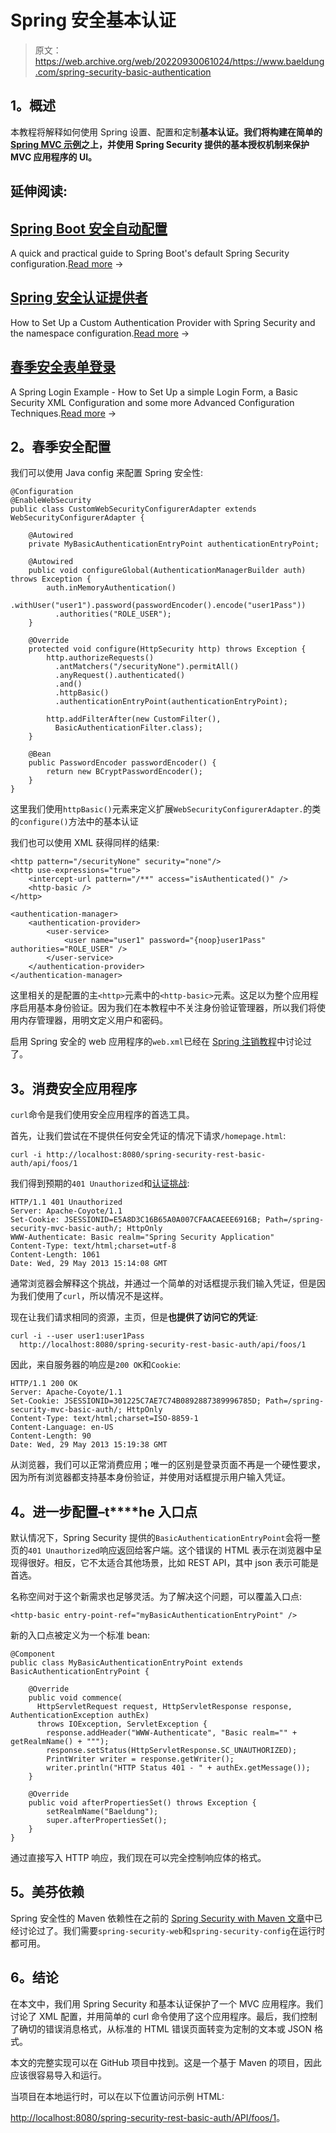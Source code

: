 # Spring 安全基本认证

> 原文：<https://web.archive.org/web/20220930061024/https://www.baeldung.com/spring-security-basic-authentication>

## **1。概述**

本教程将解释如何使用 Spring 设置、配置和定制**基本认证。我们将构建在简单的 [Spring MVC 示例](/web/20220722025919/https://www.baeldung.com/spring-mvc-tutorial "Spring MVC Tutorial")之上，并使用 Spring Security 提供的基本授权机制来保护 MVC 应用程序的 UI。**

## 延伸阅读:

## [Spring Boot 安全自动配置](/web/20220722025919/https://www.baeldung.com/spring-boot-security-autoconfiguration)

A quick and practical guide to Spring Boot's default Spring Security configuration.[Read more](/web/20220722025919/https://www.baeldung.com/spring-boot-security-autoconfiguration) →

## [Spring 安全认证提供者](/web/20220722025919/https://www.baeldung.com/spring-security-authentication-provider)

How to Set Up a Custom Authentication Provider with Spring Security and the namespace configuration.[Read more](/web/20220722025919/https://www.baeldung.com/spring-security-authentication-provider) →

## [春季安全表单登录](/web/20220722025919/https://www.baeldung.com/spring-security-login)

A Spring Login Example - How to Set Up a simple Login Form, a Basic Security XML Configuration and some more Advanced Configuration Techniques.[Read more](/web/20220722025919/https://www.baeldung.com/spring-security-login) →

## **2。春季安全配置**

我们可以使用 Java config 来配置 Spring 安全性:

```
@Configuration
@EnableWebSecurity
public class CustomWebSecurityConfigurerAdapter extends WebSecurityConfigurerAdapter {

    @Autowired
    private MyBasicAuthenticationEntryPoint authenticationEntryPoint;

    @Autowired
    public void configureGlobal(AuthenticationManagerBuilder auth) throws Exception {
        auth.inMemoryAuthentication()
          .withUser("user1").password(passwordEncoder().encode("user1Pass"))
          .authorities("ROLE_USER");
    }

    @Override
    protected void configure(HttpSecurity http) throws Exception {
        http.authorizeRequests()
          .antMatchers("/securityNone").permitAll()
          .anyRequest().authenticated()
          .and()
          .httpBasic()
          .authenticationEntryPoint(authenticationEntryPoint);

        http.addFilterAfter(new CustomFilter(),
          BasicAuthenticationFilter.class);
    }

    @Bean
    public PasswordEncoder passwordEncoder() {
        return new BCryptPasswordEncoder();
    }
}
```

这里我们使用`httpBasic()`元素来定义扩展`WebSecurityConfigurerAdapter.`的类的`configure()`方法中的基本认证

我们也可以使用 XML 获得同样的结果:

```
<http pattern="/securityNone" security="none"/>
<http use-expressions="true">
    <intercept-url pattern="/**" access="isAuthenticated()" />
    <http-basic />
</http>

<authentication-manager>
    <authentication-provider>
        <user-service>
            <user name="user1" password="{noop}user1Pass" authorities="ROLE_USER" />
        </user-service>
    </authentication-provider>
</authentication-manager>
```

这里相关的是配置的主`<http>`元素中的`<http-basic>`元素。这足以为整个应用程序启用基本身份验证。因为我们在本教程中不关注身份验证管理器，所以我们将使用内存管理器，用明文定义用户和密码。

启用 Spring 安全的 web 应用程序的`web.xml`已经在 [Spring 注销教程](/web/20220722025919/https://www.baeldung.com/spring-security-login#web_xml "Spring Security web.xml")中讨论过了。

## **3。消费安全应用程序**

`curl`命令是我们使用安全应用程序的首选工具。

首先，让我们尝试在不提供任何安全凭证的情况下请求`/homepage.html`:

```
curl -i http://localhost:8080/spring-security-rest-basic-auth/api/foos/1
```

我们得到预期的`401 Unauthorized`和[认证挑战](https://web.archive.org/web/20220722025919/https://datatracker.ietf.org/doc/html/rfc1945#section-10.16 "Basic Authentication Challenge"):

```
HTTP/1.1 401 Unauthorized
Server: Apache-Coyote/1.1
Set-Cookie: JSESSIONID=E5A8D3C16B65A0A007CFAACAEEE6916B; Path=/spring-security-mvc-basic-auth/; HttpOnly
WWW-Authenticate: Basic realm="Spring Security Application"
Content-Type: text/html;charset=utf-8
Content-Length: 1061
Date: Wed, 29 May 2013 15:14:08 GMT
```

通常浏览器会解释这个挑战，并通过一个简单的对话框提示我们输入凭证，但是因为我们使用了`curl`，所以情况不是这样。

现在让我们请求相同的资源，主页，但是**也提供了访问它的凭证**:

```
curl -i --user user1:user1Pass 
  http://localhost:8080/spring-security-rest-basic-auth/api/foos/1
```

因此，来自服务器的响应是`200 OK`和`Cookie`:

```
HTTP/1.1 200 OK
Server: Apache-Coyote/1.1
Set-Cookie: JSESSIONID=301225C7AE7C74B0892887389996785D; Path=/spring-security-mvc-basic-auth/; HttpOnly
Content-Type: text/html;charset=ISO-8859-1
Content-Language: en-US
Content-Length: 90
Date: Wed, 29 May 2013 15:19:38 GMT
```

从浏览器，我们可以正常消费应用；唯一的区别是登录页面不再是一个硬性要求，因为所有浏览器都支持基本身份验证，并使用对话框提示用户输入凭证。

## **4。进一步配置–t****he 入口点**

默认情况下，Spring Security 提供的`BasicAuthenticationEntryPoint`会将一整页的`401 Unauthorized`响应返回给客户端。这个错误的 HTML 表示在浏览器中呈现得很好。相反，它不太适合其他场景，比如 REST API，其中 json 表示可能是首选。

名称空间对于这个新需求也足够灵活。为了解决这个问题，可以覆盖入口点:

```
<http-basic entry-point-ref="myBasicAuthenticationEntryPoint" />
```

新的入口点被定义为一个标准 bean:

```
@Component
public class MyBasicAuthenticationEntryPoint extends BasicAuthenticationEntryPoint {

    @Override
    public void commence(
      HttpServletRequest request, HttpServletResponse response, AuthenticationException authEx) 
      throws IOException, ServletException {
        response.addHeader("WWW-Authenticate", "Basic realm="" + getRealmName() + """);
        response.setStatus(HttpServletResponse.SC_UNAUTHORIZED);
        PrintWriter writer = response.getWriter();
        writer.println("HTTP Status 401 - " + authEx.getMessage());
    }

    @Override
    public void afterPropertiesSet() throws Exception {
        setRealmName("Baeldung");
        super.afterPropertiesSet();
    }
}
```

通过直接写入 HTTP 响应，我们现在可以完全控制响应体的格式。

## **5。美芬依赖**

Spring 安全性的 Maven 依赖性在之前的 [Spring Security with Maven 文章](/web/20220722025919/https://www.baeldung.com/spring-security-with-maven "Spring Security with Maven")中已经讨论过了。我们需要`spring-security-web`和`spring-security-config`在运行时都可用。

## **6。结论**

在本文中，我们用 Spring Security 和基本认证保护了一个 MVC 应用程序。我们讨论了 XML 配置，并用简单的 curl 命令使用了这个应用程序。最后，我们控制了确切的错误消息格式，从标准的 HTML 错误页面转变为定制的文本或 JSON 格式。

本文的完整实现可以在 GitHub 项目中找到。这是一个基于 Maven 的项目，因此应该很容易导入和运行。

当项目在本地运行时，可以在以下位置访问示例 HTML:

[http://localhost:8080/spring-security-rest-basic-auth/API/foos/1](https://web.archive.org/web/20220722025919/http://localhost:8080/spring-security-mvc-basic-auth/homepage.html)。